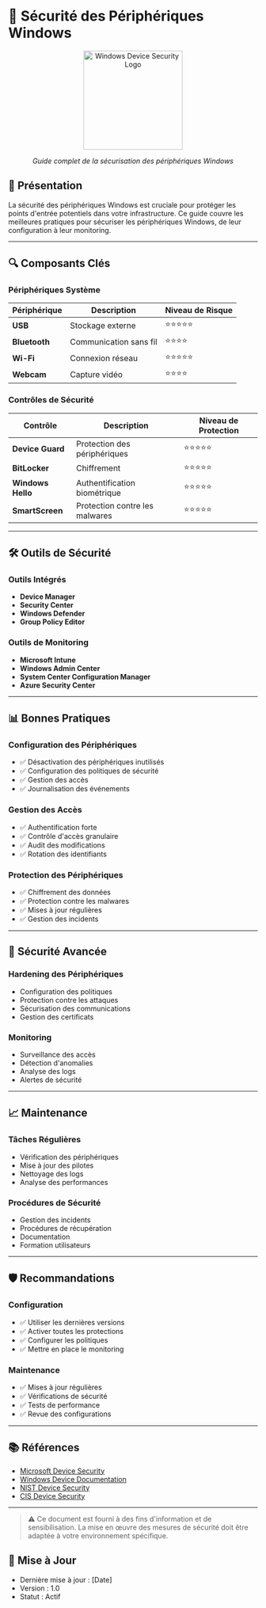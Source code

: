 # 🎯 Sécurité des Périphériques Windows

<div align="center">
  <img src="../assets/logos/windows-device-security-logo.png" alt="Windows Device Security Logo" width="200"/>
  <br>
  <p><em>Guide complet de la sécurisation des périphériques Windows</em></p>
</div>

## 🧠 Présentation

La sécurité des périphériques Windows est cruciale pour protéger les points d'entrée potentiels dans votre infrastructure. Ce guide couvre les meilleures pratiques pour sécuriser les périphériques Windows, de leur configuration à leur monitoring.

---

## 🔍 Composants Clés

### Périphériques Système
| Périphérique | Description | Niveau de Risque |
|--------------|-------------|------------------|
| **USB** | Stockage externe | ⭐⭐⭐⭐⭐ |
| **Bluetooth** | Communication sans fil | ⭐⭐⭐⭐ |
| **Wi-Fi** | Connexion réseau | ⭐⭐⭐⭐⭐ |
| **Webcam** | Capture vidéo | ⭐⭐⭐⭐ |

### Contrôles de Sécurité
| Contrôle | Description | Niveau de Protection |
|----------|-------------|---------------------|
| **Device Guard** | Protection des périphériques | ⭐⭐⭐⭐⭐ |
| **BitLocker** | Chiffrement | ⭐⭐⭐⭐⭐ |
| **Windows Hello** | Authentification biométrique | ⭐⭐⭐⭐⭐ |
| **SmartScreen** | Protection contre les malwares | ⭐⭐⭐⭐⭐ |

---

## 🛠️ Outils de Sécurité

### Outils Intégrés
- **Device Manager**
- **Security Center**
- **Windows Defender**
- **Group Policy Editor**

### Outils de Monitoring
- **Microsoft Intune**
- **Windows Admin Center**
- **System Center Configuration Manager**
- **Azure Security Center**

---

## 📊 Bonnes Pratiques

### Configuration des Périphériques
- ✅ Désactivation des périphériques inutilisés
- ✅ Configuration des politiques de sécurité
- ✅ Gestion des accès
- ✅ Journalisation des événements

### Gestion des Accès
- ✅ Authentification forte
- ✅ Contrôle d'accès granulaire
- ✅ Audit des modifications
- ✅ Rotation des identifiants

### Protection des Périphériques
- ✅ Chiffrement des données
- ✅ Protection contre les malwares
- ✅ Mises à jour régulières
- ✅ Gestion des incidents

---

## 🎯 Sécurité Avancée

### Hardening des Périphériques
- Configuration des politiques
- Protection contre les attaques
- Sécurisation des communications
- Gestion des certificats

### Monitoring
- Surveillance des accès
- Détection d'anomalies
- Analyse des logs
- Alertes de sécurité

---

## 📈 Maintenance

### Tâches Régulières
- Vérification des périphériques
- Mise à jour des pilotes
- Nettoyage des logs
- Analyse des performances

### Procédures de Sécurité
- Gestion des incidents
- Procédures de récupération
- Documentation
- Formation utilisateurs

---

## 🛡️ Recommandations

### Configuration
- ✅ Utiliser les dernières versions
- ✅ Activer toutes les protections
- ✅ Configurer les politiques
- ✅ Mettre en place le monitoring

### Maintenance
- ✅ Mises à jour régulières
- ✅ Vérifications de sécurité
- ✅ Tests de performance
- ✅ Revue des configurations

---

## 📚 Références

- [Microsoft Device Security](https://docs.microsoft.com/windows/security/)
- [Windows Device Documentation](https://docs.microsoft.com/windows/device-security/)
- [NIST Device Security](https://www.nist.gov/)
- [CIS Device Security](https://www.cisecurity.org/)

---

> ⚠️ Ce document est fourni à des fins d'information et de sensibilisation. La mise en œuvre des mesures de sécurité doit être adaptée à votre environnement spécifique.

## 📅 Mise à Jour
- Dernière mise à jour : [Date]
- Version : 1.0
- Statut : Actif 